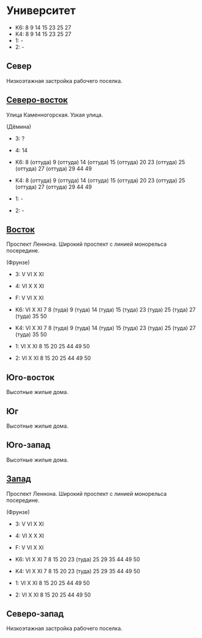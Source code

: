 # Университет

* K6:   8   9   14  15  23  25  27
* K4:   8   9   14  15  23  25  27
* 1:    -
* 2:    -

## Север

Низкоэтажная застройка рабочего поселка.

## [Северо-восток](./10570097.md)

Улица Каменногорская.
Узкая улица.

(Дёмина)

* 3:    ?
* 4:    14

* K6:   8 (оттуда)  9 (оттуда)  14 (оттуда) 15 (оттуда) 20
        23 (оттуда) 25 (оттуда) 27 (оттуда) 29  44  49
* K4:   8 (оттуда)  9 (оттуда)  14 (оттуда) 15 (оттуда) 20
        23 (оттуда) 25 (оттуда) 27 (оттуда) 29  44  49
* 1:    -
* 2:    -

## [Восток](./10570100.md)

Проспект Леннона.
Широкий проспект с линией монорельса посередине.

(Фрунзе)

* 3:    V   VI  X   XI
* 4:    VI  X   X   XI
* F:    V   VI  X   XI

* K6:   VI  X   XI
        7   8 (туда)    9 (туда)    14 (туда)   15 (туда)
        23 (туда)   25 (туда)   27 (туда)   35  50
* K4:   VI  X   XI
        7   8 (туда)    9 (туда)    14 (туда)   15 (туда)
        23 (туда)   25 (туда)   27 (туда)   35  50
* 1:    VI  X   XI
        8   15  20  25  44  49  50
* 2:    VI  X   XI
        8   15  20  25  44  49  50

## Юго-восток

Высотные жилые дома.

## Юг

Высотные жилые дома.

## Юго-запад

Высотные жилые дома.

## [Запад](./10555100.md)

Проспект Леннона.
Широкий проспект с линией монорельса посередине.

(Фрунзе)

* 3:    V   VI  X   XI
* 4:    VI  X   X   XI
* F:    V   VI  X   XI

* K6:   VI  X   XI
        7   8   15  20  23 (туда)   25  29  35  44  49  50
* K4:   VI  X   XI
        7   8   15  20  23 (туда)   25  29  35  44  49  50
* 1:    VI  X   XI
        8   15  20  25  44  49  50
* 2:    VI  X   XI
        8   15  20  25  44  49  50

## Северо-запад

Низкоэтажная застройка рабочего поселка.
